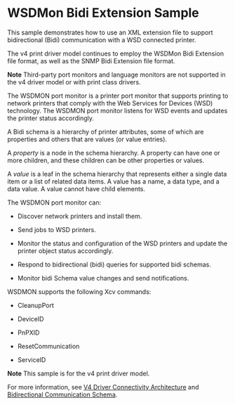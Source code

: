 WSDMon Bidi Extension Sample
============================

This sample demonstrates how to use an XML extension file to support bidirectional (Bidi) communication with a WSD connected printer.

The v4 print driver model continues to employ the WSDMon Bidi Extension file format, as well as the SNMP Bidi Extension file format.

**Note** Third-party port monitors and language monitors are not supported in the v4 driver model or with print class drivers.

The WSDMON port monitor is a printer port monitor that supports printing to network printers that comply with the Web Services for Devices (WSD) technology. The WSDMON port monitor listens for WSD events and updates the printer status accordingly.

A Bidi schema is a hierarchy of printer attributes, some of which are properties and others that are values (or value entries).

A *property* is a node in the schema hierarchy. A property can have one or more children, and these children can be other properties or values.

A *value* is a leaf in the schema hierarchy that represents either a single data item or a list of related data items. A value has a name, a data type, and a data value. A value cannot have child elements.

The WSDMON port monitor can:

-   Discover network printers and install them.

-   Send jobs to WSD printers.

-   Monitor the status and configuration of the WSD printers and update the printer object status accordingly.

-   Respond to bidirectional (bidi) queries for supported bidi schemas.

-   Monitor bidi Schema value changes and send notifications.

WSDMON supports the following Xcv commands:

-   CleanupPort

-   DeviceID

-   PnPXID

-   ResetCommunication

-   ServiceID

**Note** This sample is for the v4 print driver model.

For more information, see [V4 Driver Connectivity Architecture](http://msdn.microsoft.com/en-us/library/windows/hardware/) and [Bidirectional Communication Schema](http://msdn.microsoft.com/en-us/library/windows/hardware/ff545169(v=vs.85).aspx).

